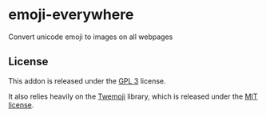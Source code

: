 # emoji-everywhere
Convert unicode emoji to images on all webpages

## License
This addon is released under the [GPL 3](https://www.gnu.org/licenses/gpl-3.0.en.html) license.

It also relies heavily on the [Twemoji](https://twitter.github.io/twemoji/) library, which is released under the [MIT license](https://opensource.org/licenses/MIT).
